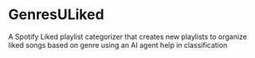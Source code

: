 # GenresULiked
A Spotify Liked playlist categorizer that creates new playlists to organize liked songs based on genre using an AI agent help in classification
